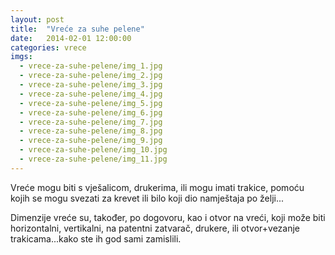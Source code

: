 ```yaml
---
layout: post
title:  "Vreće za suhe pelene"
date:   2014-02-01 12:00:00
categories: vrece
imgs:
  - vrece-za-suhe-pelene/img_1.jpg
  - vrece-za-suhe-pelene/img_2.jpg
  - vrece-za-suhe-pelene/img_3.jpg
  - vrece-za-suhe-pelene/img_4.jpg
  - vrece-za-suhe-pelene/img_5.jpg
  - vrece-za-suhe-pelene/img_6.jpg
  - vrece-za-suhe-pelene/img_7.jpg
  - vrece-za-suhe-pelene/img_8.jpg
  - vrece-za-suhe-pelene/img_9.jpg
  - vrece-za-suhe-pelene/img_10.jpg
  - vrece-za-suhe-pelene/img_11.jpg
---
```


Vreće mogu biti s vješalicom, drukerima, ili mogu imati trakice, pomoću kojih se mogu svezati za krevet ili bilo koji dio namještaja po želji...

Dimenzije vreće su, također, po dogovoru, kao i otvor na vreći, koji može biti horizontalni, vertikalni, na patentni zatvarač, drukere, ili otvor+vezanje trakicama...kako ste ih god sami zamislili.
